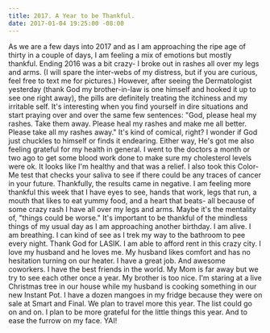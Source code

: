 ```yaml
---
title: 2017. A Year to be Thankful.
date: 2017-01-04 19:25:00 -08:00
---
```


As we are a few days into 2017 and as I am approaching the ripe age of thirty in a couple of days, I am feeling a mix of emotions but mostly thankful. Ending 2016 was a bit crazy- I broke out in rashes all over my legs and arms. (I will spare the inter-webs of my distress, but if you are curious, feel free to text me for pictures.) However, after seeing the Dermatologist yesterday (thank God my brother-in-law is one himself and hooked it up to see one right away), the pills are definitely treating the itchiness and my irritable self. It's interesting when you find yourself in dire situations and start praying over and over the same few sentences: "God, please heal my rashes. Take them away. Please heal my rashes and make me all better. Please take all my rashes away." It's kind of comical, right? I wonder if God just chuckles to himself or finds it endearing. Either way, He's got me also feeling grateful for my health in general. 
I went to the doctors a month or two ago to get some blood work done to make sure my cholesterol levels were ok. It looks like I'm healthy and that was a relief. I also took this Color-Me test that checks your saliva to see if there could be any traces of cancer in your future. Thankfully, the results came in negative. I am feeling more thankful this week that I have eyes to see, hands that work, legs that run, a mouth that likes to eat yummy food, and a heart that beats- all because of some crazy rash I have all over my legs and arms. Maybe it's the mentality of, "things could be worse." 
It's important to be thankful of the mindless things of my usual day as I am approaching another birthday. I am alive. I am breathing. I can kind of see as I trek my way to the bathroom to pee every night. Thank God for LASIK. I am able to afford rent in this crazy city. I love my husband and he loves me. My husband likes comfort and has no hesitation turning on our heater. I have a great job. And awesome coworkers. I have the best friends in the world. My Mom is far away but we try to see each other once a year. My brother is too nice. I'm staring at a live Christmas tree in our house while my husband is cooking something in our new Instant Pot. I have a dozen mangoes in my fridge because they were on sale at Smart and Final. We plan to travel more this year. The list could go on and on. I plan to be more grateful for the little things this year. And to ease the furrow on my face. YAI!